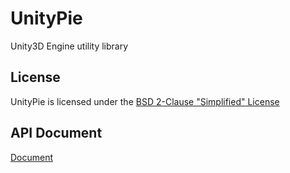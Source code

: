 # UnityPie
Unity3D Engine utility library  
  
## License
UnityPie is licensed under the [BSD 2-Clause "Simplified" License](https://github.com/MKachi/UnityPie/blob/master/LICENSE)
  
## API Document
[Document](https://mkachi.github.io/UnityPie/)